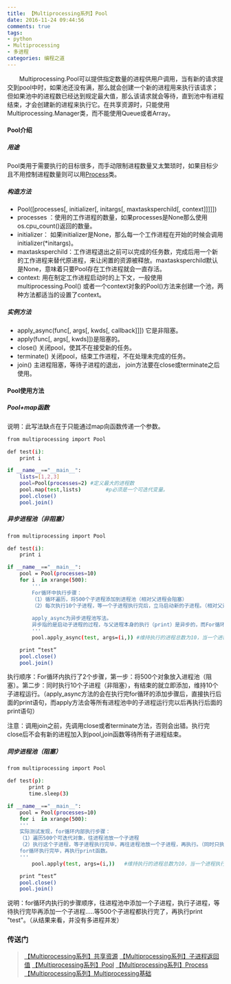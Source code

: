 ```yaml
---
title: 【Multiprocessing系列】Pool
date: 2016-11-24 09:44:56
comments: true
tags: 
- python
- Multiprocessing
- 多进程
categories: 编程之道
---
```


　　Multiprocessing.Pool可以提供指定数量的进程供用户调用，当有新的请求提交到pool中时，如果池还没有满，那么就会创建一个新的进程用来执行该请求；但如果池中的进程数已经达到规定最大值，那么该请求就会等待，直到池中有进程结束，才会创建新的进程来执行它。在共享资源时，只能使用Multiprocessing.Manager类，而不能使用Queue或者Array。

#### Pool介绍

##### 用途
Pool类用于需要执行的目标很多，而手动限制进程数量又太繁琐时，如果目标少且不用控制进程数量则可以用[Process](http://thief.one/2016/11/24/Multiprocessing-Process)类。

##### 构造方法
* Pool([processes[, initializer[, initargs[, maxtasksperchild[, context]]]]])
* processes ：使用的工作进程的数量，如果processes是None那么使用 os.cpu_count()返回的数量。
* initializer： 如果initializer是None，那么每一个工作进程在开始的时候会调用initializer(*initargs)。
* maxtasksperchild：工作进程退出之前可以完成的任务数，完成后用一个新的工作进程来替代原进程，来让闲置的资源被释放。maxtasksperchild默认是None，意味着只要Pool存在工作进程就会一直存活。
* context: 用在制定工作进程启动时的上下文，一般使用 multiprocessing.Pool() 或者一个context对象的Pool()方法来创建一个池，两种方法都适当的设置了context。

##### 实例方法
* apply_async(func[, args[, kwds[, callback]]]) 它是非阻塞。
* apply(func[, args[, kwds]])是阻塞的。
* close()    关闭pool，使其不在接受新的任务。
* terminate()    关闭pool，结束工作进程，不在处理未完成的任务。
* join()    主进程阻塞，等待子进程的退出， join方法要在close或terminate之后使用。

#### Pool使用方法

##### Pool+map函数

说明：此写法缺点在于只能通过map向函数传递一个参数。

```bash
from multiprocessing import Pool

def test(i):
    print i

if __name__=="__main__":
	lists=[1,2,3]
	pool=Pool(processes=2) #定义最大的进程数
	pool.map(test,lists)        #p必须是一个可迭代变量。
	pool.close()
	pool.join()
```

##### 异步进程池（非阻塞）

```bash
from multiprocessing import Pool

def test(i):
    print i

if __name__=="__main__":
	pool = Pool(processes=10)
	for i  in xrange(500):
		'''
		For循环中执行步骤：
		（1）循环遍历，将500个子进程添加到进程池（相对父进程会阻塞）
		（2）每次执行10个子进程，等一个子进程执行完后，立马启动新的子进程。（相对父进程不阻塞）
		
		apply_async为异步进程池写法。
		异步指的是启动子进程的过程，与父进程本身的执行（print）是异步的，而For循环中往进程池添加子进程的过程，与父进程本身的执行却是同步的。
		'''
	    pool.apply_async(test, args=(i,)) #维持执行的进程总数为10，当一个进程执行完后启动一个新进程.       

	print “test”
	pool.close()
	pool.join()
```

执行顺序：For循环内执行了2个步骤，第一步：将500个对象放入进程池（阻塞）。第二步：同时执行10个子进程（非阻塞），有结束的就立即添加，维持10个子进程运行。（apply_async方法的会在执行完for循环的添加步骤后，直接执行后面的print语句，而apply方法会等所有进程池中的子进程运行完以后再执行后面的print语句）

注意：调用join之前，先调用close或者terminate方法，否则会出错。执行完close后不会有新的进程加入到pool,join函数等待所有子进程结束。


##### 同步进程池（阻塞）

```bash
from multiprocessing import Pool

def test(p):
       print p
       time.sleep(3)

if __name__=="__main__":
	pool = Pool(processes=10)
	for i  in xrange(500):
	'''
	实际测试发现，for循环内部执行步骤：
	（1）遍历500个可迭代对象，往进程池放一个子进程
	（2）执行这个子进程，等子进程执行完毕，再往进程池放一个子进程，再执行。（同时只执行一个子进程）
	for循环执行完毕，再执行print函数。
	'''
	    pool.apply(test, args=(i,))   #维持执行的进程总数为10，当一个进程执行完后启动一个新进程.

	print “test”
	pool.close()
	pool.join()
```

说明：for循环内执行的步骤顺序，往进程池中添加一个子进程，执行子进程，等待执行完毕再添加一个子进程.....等500个子进程都执行完了，再执行print "test"。（从结果来看，并没有多进程并发）


### 传送门

>[【Multiprocessing系列】共享资源](http://thief.one/2016/11/24/Multiprocessing%E5%85%B1%E4%BA%AB%E8%B5%84%E6%BA%90/)
[【Multiprocessing系列】子进程返回值](http://thief.one/2016/11/24/Multiprocessing%E5%AD%90%E8%BF%9B%E7%A8%8B%E8%BF%94%E5%9B%9E%E5%80%BC/)
[【Multiprocessing系列】Pool](http://thief.one/2016/11/24/Multiprocessing-Pool/)
[【Multiprocessing系列】Process](http://thief.one/2016/11/24/Multiprocessing-Process/)
[【Multiprocessing系列】Multiprocessing基础](http://thief.one/2016/11/23/Python-multiprocessing/)